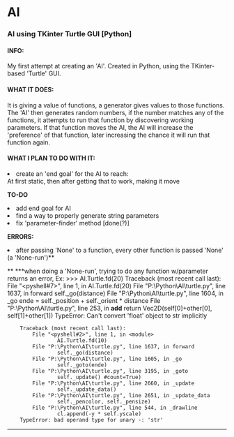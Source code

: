 # AI
<h3>AI using TKinter Turtle GUI [Python]</h3>

<h4>INFO:</h4>
My first attempt at creating an 'AI'. Created in Python, using the TKinter-based 'Turtle' GUI.

<h4>WHAT IT DOES:</h4>
It is giving a value of functions, a generator gives values to those functions.
The 'AI' then generates random numbers, if the number matches any of the functions, it attempts to run that function by discovering working parameters. If that function moves the AI, the AI will increase the 'preference' of that function, later increasing the chance it will run that function again.

<h4>WHAT I PLAN TO DO WITH IT:</h4>
<li>create an 'end goal' for the AI to reach:<br>
    At first static, then after getting that to work, making it move

<b>TO-DO</b>
<li>add end goal for AI
<li>find a way to properly generate string parameters
<li>fix 'parameter-finder' method [done(?)]

<b>ERRORS:</b>
<li>after passing 'None' to a function, every other function is passed 'None' (a 'None-run')**

** ***when doing a 'None-run', trying to do any function w/parameter returns an error,
	Ex:
	>>> AI.Turtle.fd(20)
		Traceback (most recent call last):
  			File "<pyshell#7>", line 1, in <module>
    				AI.Turtle.fd(20)
  			File "P:\Python\AI\turtle.py", line 1637, in forward
    				self._go(distance)
  			File "P:\Python\AI\turtle.py", line 1604, in _go
    				ende = self._position + self._orient * distance
  			File "P:\Python\AI\turtle.py", line 253, in __add__
    				return Vec2D(self[0]+other[0], self[1]+other[1])
		TypeError: Can't convert 'float' object to str implicitly

		Traceback (most recent call last):
  			File "<pyshell#2>", line 1, in <module>
    				AI.Turtle.fd(10)
  			File "P:\Python\AI\turtle.py", line 1637, in forward
    				self._go(distance)
  			File "P:\Python\AI\turtle.py", line 1605, in _go
    				self._goto(ende)
 			File "P:\Python\AI\turtle.py", line 3195, in _goto
    				self._update() #count=True)
  			File "P:\Python\AI\turtle.py", line 2660, in _update
    				self._update_data()
  			File "P:\Python\AI\turtle.py", line 2651, in _update_data
    				self._pencolor, self._pensize)
  			File "P:\Python\AI\turtle.py", line 544, in _drawline
    				cl.append(-y * self.yscale)
		TypeError: bad operand type for unary -: 'str'

***